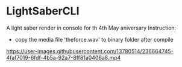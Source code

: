 # LightSaberCLI
 A light saber render in console for th 4th May aniversary
 Instruction:
 - copy the media file 'theforce.wav' to binary folder after compile


https://user-images.githubusercontent.com/13780514/236664745-4faf7019-6fdf-4b5a-92a7-8ff81a0406a8.mp4


